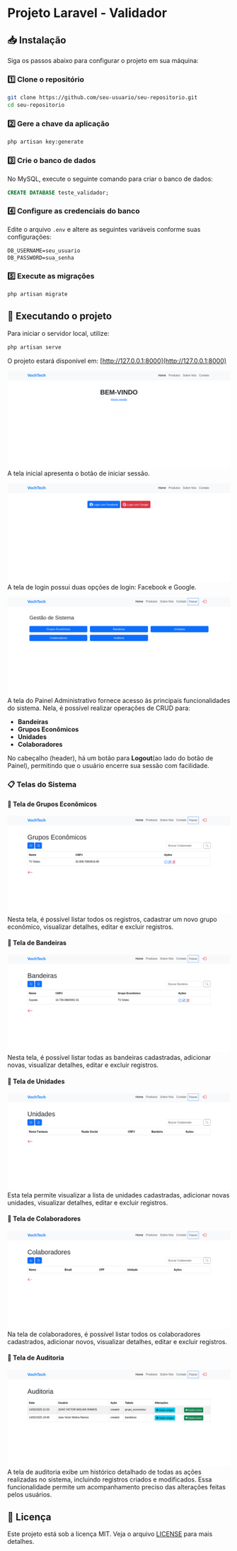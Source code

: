 # Projeto Laravel - Validador

## 📥 Instalação

Siga os passos abaixo para configurar o projeto em sua máquina:

### 1️⃣ Clone o repositório
```bash
git clone https://github.com/seu-usuario/seu-repositorio.git
cd seu-repositorio
```

### 2️⃣ Gere a chave da aplicação
```bash
php artisan key:generate
```

### 3️⃣ Crie o banco de dados
No MySQL, execute o seguinte comando para criar o banco de dados:
```sql
CREATE DATABASE teste_validador;
```

### 4️⃣ Configure as credenciais do banco
Edite o arquivo `.env` e altere as seguintes variáveis conforme suas configurações:
```env
DB_USERNAME=seu_usuario
DB_PASSWORD=sua_senha
```

### 5️⃣ Execute as migrações
```bash
php artisan migrate
```

## 🚀 Executando o projeto
Para iniciar o servidor local, utilize:
```bash
php artisan serve
```
O projeto estará disponível em: [http://127.0.0.1:8000](http://127.0.0.1:8000)

![Tela de Inicial](docs/Screenshot%202025-02-14%20at%2017-56-50%20VochTech.png)
A tela inicial apresenta o botão de iniciar sessão.

![Tela de Login](docs/Screenshot%202025-02-14%20at%2017-56-58%20VochTech.png)
A tela de login possui duas opções de login: Facebook e Google.

![Painel Administrativo](docs/Screenshot%202025-02-14%20at%2017-57-12%20VochTech.png)
A tela do Painel Administrativo fornece acesso às principais funcionalidades do sistema. Nela, é possível realizar operações de CRUD para:

- **Bandeiras**
- **Grupos Econômicos**
- **Unidades**
- **Colaboradores**

No cabeçalho (header), há um botão para **Logout**(ao lado do botão de Painel), permitindo que o usuário encerre sua sessão com facilidade.

### 📋 Telas do Sistema

#### 📌 Tela de Grupos Econômicos
![Tela de Grupos Economicos](docs/Screenshot%202025-02-14%20at%2017-57-25%20VochTech.png)
Nesta tela, é possível listar todos os registros, cadastrar um novo grupo econômico, visualizar detalhes, editar e excluir registros.

#### 📌 Tela de Bandeiras
![Tela de Bandeiras](docs/Screenshot%202025-02-14%20at%2017-57-31%20VochTech.png)
Nesta tela, é possível listar todas as bandeiras cadastradas, adicionar novas, visualizar detalhes, editar e excluir registros.

#### 📌 Tela de Unidades
![Tela de Unidades](docs/Screenshot%202025-02-14%20at%2017-57-37%20VochTech.png)
Esta tela permite visualizar a lista de unidades cadastradas, adicionar novas unidades, visualizar detalhes, editar e excluir registros.

#### 📌 Tela de Colaboradores
![Tela de Colaboradores](docs/Screenshot%202025-02-14%20at%2017-57-43%20VochTech.png)
Na tela de colaboradores, é possível listar todos os colaboradores cadastrados, adicionar novos, visualizar detalhes, editar e excluir registros.

#### 📌 Tela de Auditoria
![Tela de Auditoria](docs/Screenshot%202025-02-14%20at%2017-57-50%20VochTech.png)
A tela de auditoria exibe um histórico detalhado de todas as ações realizadas no sistema, incluindo registros criados e modificados. Essa funcionalidade permite um acompanhamento preciso das alterações feitas pelos usuários.

## 📜 Licença
Este projeto está sob a licença MIT. Veja o arquivo [LICENSE](LICENSE) para mais detalhes.
